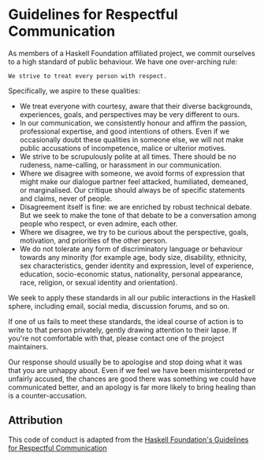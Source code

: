 # Guidelines for Respectful Communication

As members of a Haskell Foundation affiliated project, we commit ourselves to
a high standard of public behaviour. We have one over-arching rule:

    We strive to treat every person with respect.

Specifically, we aspire to these qualities:

  * We treat everyone with courtesy, aware that their diverse backgrounds,
  experiences, goals, and perspectives may be very different to ours.
  * In our communication, we consistently honour and affirm the passion,
  professional expertise, and good intentions of others. Even if we
  occasionally  doubt these qualities in someone else, we will not make
  public accusations of incompetence, malice or ulterior motives.
  * We strive to be scrupulously polite at all times. There should be no
  rudeness, name-calling, or harassment in our communication.
  * Where we disagree with someone, we avoid forms of expression that might
  make our dialogue partner feel attacked, humiliated, demeaned, or
  marginalised. Our critique should always be of specific statements and
  claims, never of people.
  * Disagreement itself is fine: we are enriched by robust technical debate.
  But we seek to make the tone of that debate to be a conversation among
  people who respect, or even admire, each other.
  * Where we disagree, we try to be curious about the perspective, goals,
  motivation, and priorities of the other person.
  * We do not tolerate any form of discriminatory language or behaviour
  towards any minority (for example age, body size, disability, ethnicity,
  sex characteristics, gender identity and expression, level of experience,
  education, socio-economic status, nationality, personal appearance, race,
  religion, or sexual identity and orientation).

We seek to apply these standards in all our public interactions in the Haskell
sphere, including email, social media, discussion forums, and so on.

If one of us fails to meet these standards, the ideal course of action is to
write to that person privately, gently drawing attention to their lapse. If
you're not comfortable with that, please contact one of the project maintainers.

Our response should usually be to apologise and stop doing what it was that you
are unhappy about. Even if we feel we have been misinterpreted or unfairly
accused, the chances are good there was something we could have communicated
better, and an apology is far more likely to bring healing than is a
counter-accusation.

## Attribution

This code of conduct is adapted from the [Haskell Foundation's Guidelines for
Respectful Communication](https://haskell.foundation/guidelines-for-respectful-communication/)
